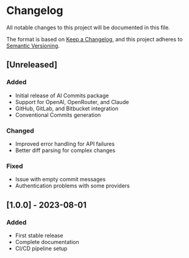 # Changelog

All notable changes to this project will be documented in this file.

The format is based on [Keep a Changelog](https://keepachangelog.com/en/1.0.0/),
and this project adheres to [Semantic Versioning](https://semver.org/spec/v2.0.0.html).

## [Unreleased]

### Added
- Initial release of AI Commits package
- Support for OpenAI, OpenRouter, and Claude
- GitHub, GitLab, and Bitbucket integration
- Conventional Commits generation

### Changed
- Improved error handling for API failures
- Better diff parsing for complex changes

### Fixed
- Issue with empty commit messages
- Authentication problems with some providers

## [1.0.0] - 2023-08-01

### Added
- First stable release
- Complete documentation
- CI/CD pipeline setup